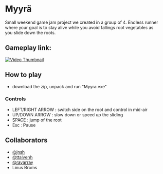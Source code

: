 # Myyrä
Small weekend game jam project we created in a group of 4. Endless runner where your goal is to stay alive while you avoid fallings root vegetables as you slide down the roots.

    

## Gameplay link:
 
[![Video Thumbnail](https://i9.ytimg.com/vi_webp/8Tf_qLrW5jM/mq1.webp?sqp=CMC8naoG-oaymwEmCMACELQB8quKqQMa8AEB-AH-CYAC0AWKAgwIABABGGUgZChIMA8=&rs=AOn4CLA7ju_BKopk01MG5SofAZm1hcPMZQ)](https://youtu.be/8Tf_qLrW5jM)



## How to play

- download the zip, unpack and run "Myyra.exe"

### Controls

- LEFT/RIGHT ARROW : switch side on the root and control in mid-air
- UP/DOWN ARROW    : slow down or speed up the sliding
- SPACE            : jump of the root
- Esc              : Pause

## Collaborators

- [@jnsh](https://github.com/jnsh) 
- [@ttalvenh](https://www.github.com/ttalvenh)
- [@rayarray](https://github.com/rayarray)
- Linus Broms



